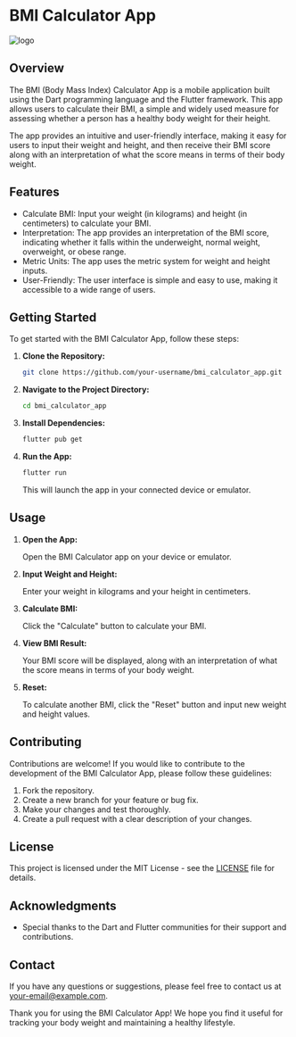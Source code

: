 # BMI Calculator App

![logo](https://media.istockphoto.com/id/1372366933/vector/girl-standing-on-scale-flat-vector-illustration.jpg?s=612x612&w=0&k=20&c=aEWmQ_UykkjKkM6WLcPzOc7Mw3EI26XEC6DYTqKfaPE=)

## Overview

The BMI (Body Mass Index) Calculator App is a mobile application built using the Dart programming language and the Flutter framework. This app allows users to calculate their BMI, a simple and widely used measure for assessing whether a person has a healthy body weight for their height.

The app provides an intuitive and user-friendly interface, making it easy for users to input their weight and height, and then receive their BMI score along with an interpretation of what the score means in terms of their body weight.

## Features

- Calculate BMI: Input your weight (in kilograms) and height (in centimeters) to calculate your BMI.
- Interpretation: The app provides an interpretation of the BMI score, indicating whether it falls within the underweight, normal weight, overweight, or obese range.
- Metric Units: The app uses the metric system for weight and height inputs.
- User-Friendly: The user interface is simple and easy to use, making it accessible to a wide range of users.

## Getting Started

To get started with the BMI Calculator App, follow these steps:

1. **Clone the Repository:**

   ```bash
   git clone https://github.com/your-username/bmi_calculator_app.git
   ```

2. **Navigate to the Project Directory:**

   ```bash
   cd bmi_calculator_app
   ```

3. **Install Dependencies:**

   ```bash
   flutter pub get
   ```

4. **Run the App:**

   ```bash
   flutter run
   ```

   This will launch the app in your connected device or emulator.

## Usage

1. **Open the App:**

   Open the BMI Calculator app on your device or emulator.

2. **Input Weight and Height:**

   Enter your weight in kilograms and your height in centimeters.

3. **Calculate BMI:**

   Click the "Calculate" button to calculate your BMI.

4. **View BMI Result:**

   Your BMI score will be displayed, along with an interpretation of what the score means in terms of your body weight.

5. **Reset:**

   To calculate another BMI, click the "Reset" button and input new weight and height values.

## Contributing

Contributions are welcome! If you would like to contribute to the development of the BMI Calculator App, please follow these guidelines:

1. Fork the repository.
2. Create a new branch for your feature or bug fix.
3. Make your changes and test thoroughly.
4. Create a pull request with a clear description of your changes.

## License

This project is licensed under the MIT License - see the [LICENSE](LICENSE) file for details.

## Acknowledgments

- Special thanks to the Dart and Flutter communities for their support and contributions.

## Contact

If you have any questions or suggestions, please feel free to contact us at [your-email@example.com](mailto:your-email@example.com).

Thank you for using the BMI Calculator App! We hope you find it useful for tracking your body weight and maintaining a healthy lifestyle.
